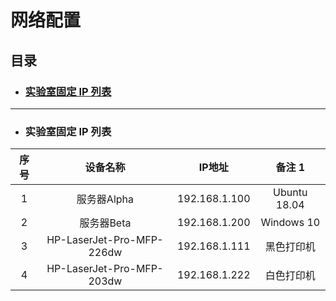 # 网络配置  
## 目录  
   *   ### <a href="#1">实验室固定 IP 列表</a>  
 
   <hr>
   
   
   
* ### <a id="1">实验室固定 IP 列表</a>
| 序号   | 设备名称   | IP地址   |  备注 1  |
|  :----:  |  :----:  |         :----:      |  :----:  |
|  1  |  服务器Alpha  |  192.168.1.100  |   Ubuntu 18.04  |
|  2  |  服务器Beta  |  192.168.1.200  |   Windows 10  |
|  3  |  HP-LaserJet-Pro-MFP-226dw  |  192.168.1.111   |   黑色打印机  |
|  4  |  HP-LaserJet-Pro-MFP-203dw  |  192.168.1.222   |   白色打印机  |
